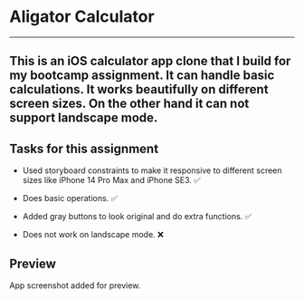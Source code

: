 # Aligator Calculator
---


This is an iOS calculator app clone that I build for my bootcamp assignment. It can handle basic calculations. It works beautifully on different screen sizes. On the other hand it can not support landscape mode. 
---

## Tasks for this assignment 

- Used storyboard constraints to make it responsive to different screen sizes like iPhone 14 Pro Max and iPhone SE3. ✅



- Does basic operations. ✅

- Added gray buttons to look original and do extra functions. ✅

- Does not work on landscape mode. ❌



## Preview

App screenshot added for preview.

